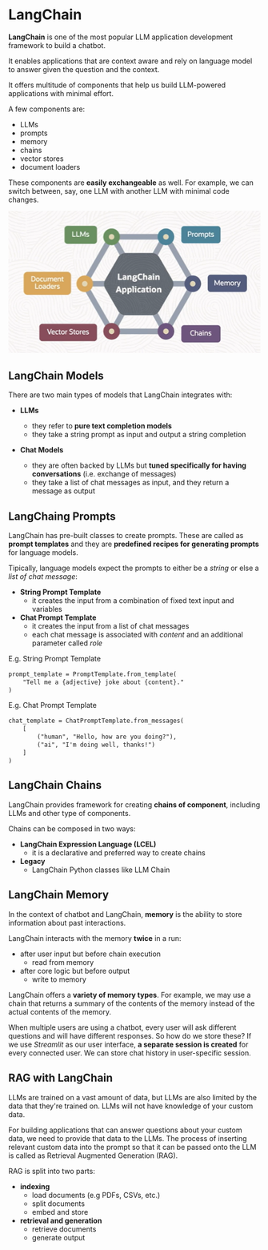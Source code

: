 # LangChain

**LangChain** is one of the most popular LLM application development framework to build a chatbot.

It enables applications that are context aware and rely on language model to answer given the question and the context. 

It offers multitude of components that help us build LLM-powered applications with minimal effort.

A few components are:
- LLMs
- prompts
- memory
- chains
- vector stores
- document loaders 

These components are **easily exchangeable** as well. For example, we can switch between, say, one LLM with another LLM with minimal code changes.

![Langchain](../images/langchain.png)

## LangChain Models

 There are two main types of models that LangChain integrates with:
 - **LLMs**
    - they refer to **pure text completion models**
    - they take a string prompt as input and output a string completion
    
 - **Chat Models**
    - they are often backed by LLMs but **tuned specifically for having conversations** (i.e. exchange of messages)
    - they take a list of chat messages as input, and they return a message as output

## LangChaing Prompts

LangChain has pre-built classes to create prompts. These are called as **prompt templates** and they are **predefined recipes for generating prompts** for language models.

Tipically, language models expect the prompts to either be a *string* or else a *list of chat message*:
- **String Prompt Template** 
    - it creates the input from a combination of fixed text input and variables
- **Chat Prompt Template**
    - it creates the input from a list of chat messages
    - each chat message is associated with *content* and an additional parameter called *role*

E.g. String Prompt Template

    prompt_template = PromptTemplate.from_template(
        "Tell me a {adjective} joke about {content}."
    )

E.g. Chat Prompt Template

    chat_template = ChatPromptTemplate.from_messages(
        [
            ("human", "Hello, how are you doing?"),
            ("ai", "I'm doing well, thanks!")
        ]
    )

## LangChain Chains

LangChain provides framework for creating **chains of component**, including LLMs and other type of components. 

Chains can be composed in two ways:
- **LangChain Expression Language (LCEL)**
    - it is a declarative and preferred way to create chains
- **Legacy** 
    - LangChain Python classes like LLM Chain

## LangChain Memory

In the context of chatbot and LangChain, **memory** is the ability to store information about past interactions.

LangChain interacts with the memory **twice** in a run:
- after user input but before chain execution  
    - read from memory
- after core logic but before output
    - write to memory

LangChain offers a **variety of memory types**. For example, we may use a chain that returns a summary of the contents of the memory instead of the actual contents of the memory.

When multiple users are using a chatbot, every user will ask different questions and will have different responses. So how do we store these? If we use *Streamlit* as our user interface, **a separate session is created** for every connected user. We can store chat history in user-specific session. 

## RAG with LangChain

LLMs are trained on a vast amount of data, but LLMs are also limited by the data that they're trained on. LLMs will not have knowledge of your custom data. 

For building applications that can answer questions about your custom data, we need to provide that data to the LLMs. The process of inserting relevant custom data into the prompt so that it can be passed onto the LLM is called as Retrieval Augmented Generation (RAG).

RAG is split into two parts:
- **indexing**
    - load documents (e.g PDFs, CSVs, etc.)
    - split documents 
    - embed and store 
- **retrieval and generation**
    - retrieve documents
    - generate output